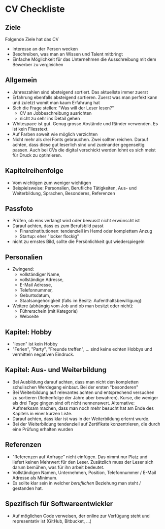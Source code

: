 # CV Checkliste #
## Ziele ##
Folgende Ziele hat das CV

- Interesse an der Person wecken
- Beschreiben, was man an Wissen und Talent mitbringt
- Einfache Möglichkeit für das Unternehmen die Ausschreibung mit dem Bewerber zu vergleichen

## Allgemein ##
- Jahreszahlen sind absteigend sortiert. Das aktuellste immer zuerst
- Erfahrung ebenfalls absteigend sortieren. Zuerst was man perfekt kann und zuletzt womit man kaum Erfahrung hat
- Sich die Frage stellen: "Was will der Leser lesen?"
  - CV an Jobbeschreibung ausrichten
  - nicht zu sehr ins Detail gehen
- Whitespace ist gut. Genug grosse Abstände und Ränder verwenden. Es ist kein Fliesstext.
- Auf Farben soweit wie möglich verzichten
- Nicht mehr als drei Fonts gebrauchen. Zwei sollten reichen. Darauf achten, dass diese gut leserlich sind und zueinander gegenseitig passen. Auch bei CVs die digital verschickt werden lohnt es sich meist für Druck zu optimieren.

## Kapitelreihenfolge ##
- Vom wichtigen zum weniger wichtigen
- Beispielsweise: Personalien, Berufliche Tätigkeiten, Aus- und Weiterbildung, Sprachen, Besonderes, Referenzen

## Passfoto ##
- Prüfen, ob eins verlangt wird oder bewusst nicht erwünscht ist
- Darauf achten, dass es zum Berufsbild passt
  - Finanzinstitutionen: tendenziell im Hemd oder komplettem Anzug
  - Startup: eher "locker flockig"
- nicht zu ernstes Bild, sollte die Persönlichkeit gut wiederspiegeln

## Personalien ##
- Zwingend:
  - vollständiger Name,
  - vollständige Adresse,
  - E-Mail Adresse,
  - Telefonnummer,
  - Geburtsdatum,
  - Staatsangehörigkeit (falls im Besitz: Aufenthaltsbewilligung)
- Weitere (abhängig vom Job und ob man besitzt oder nicht):
  - Führerschein (mit Kategorie)
  - Webseite

## Kapitel: Hobby ##
- "lesen" ist kein Hobby
- "Ferien", "Party", "Freunde treffen", ... sind keine echten Hobbys und vermitteln negativen Eindruck.

## Kapitel: Aus- und Weiterbildung ##
- Bei Ausbildung darauf achten, dass man nicht den kompletten schulischen Werdegang einbaut. Bei der ersten "besonderen"
- Bei Weiterbildung auf relevantes achten und entsprechend versuchen zu sortieren (Reihenfolge der Jahre aber bewahren). Kurse, die weniger als drei Tage gingen sind oft nicht nennenswert. Alternative: Aufmerksam machen, dass man noch mehr besucht hat am Ende des Kapitels in einer kurzen Liste.
- Darauf achten, dass klar ist was in der Weiterbildung erlernt wurde.
- Bei der Weiterbildung tendenziell auf Zertifikate konzentrieren, die durch eine Prüfung erhalten wurden

## Referenzen ##
- "Referenzen auf Anfrage" nicht einfügen. Das nimmt nur Platz und liefert keinen Mehrwert für den Leser. Zusätzlich muss der Leser sich darum bemühen, was für ihn arbeit bedeutet.
- Vollständigen Namen, Unternehmen, Position, Telefonnummer / E-Mail Adresse als Minimum.
- Es sollte klar sein in welcher *beruflichen* Beziehung man steht / gestanden hat.

## Spezifisch für Softwareentwickler ##
- Auf möglichen Code verweisen, der online zur Verfügung steht und representativ ist (GitHub, Bitbucket, ...)
